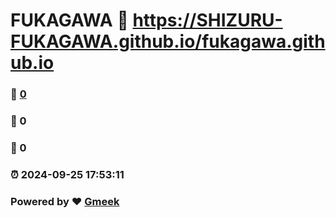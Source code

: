 # FUKAGAWA :link: https://SHIZURU-FUKAGAWA.github.io/fukagawa.github.io 
### :page_facing_up: [0](https://SHIZURU-FUKAGAWA.github.io/fukagawa.github.io/tag.html) 
### :speech_balloon: 0 
### :hibiscus: 0 
### :alarm_clock: 2024-09-25 17:53:11 
### Powered by :heart: [Gmeek](https://github.com/Meekdai/Gmeek)

